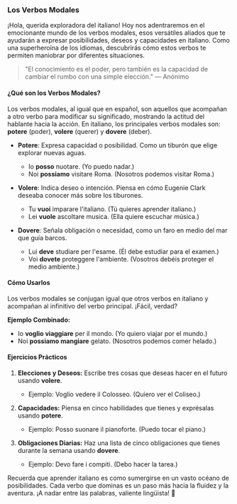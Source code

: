 ### Los Verbos Modales

¡Hola, querida exploradora del italiano! Hoy nos adentraremos en el emocionante mundo de los verbos modales, esos versátiles aliados que te ayudarán a expresar posibilidades, deseos y capacidades en italiano. Como una superheroína de los idiomas, descubrirás cómo estos verbos te permiten maniobrar por diferentes situaciones.

> "El conocimiento es el poder, pero también es la capacidad de cambiar el rumbo con una simple elección." — Anónimo

#### ¿Qué son los Verbos Modales?

Los verbos modales, al igual que en español, son aquellos que acompañan a otro verbo para modificar su significado, mostrando la actitud del hablante hacia la acción. En italiano, los principales verbos modales son: **potere** (poder), **volere** (querer) y **dovere** (deber).

- **Potere**: Expresa capacidad o posibilidad. Como un tiburón que elige explorar nuevas aguas.
  - Io **posso** nuotare. (Yo puedo nadar.)
  - Noi **possiamo** visitare Roma. (Nosotros podemos visitar Roma.)

- **Volere**: Indica deseo o intención. Piensa en cómo Eugenie Clark deseaba conocer más sobre los tiburones.
  - Tu **vuoi** imparare l'italiano. (Tú quieres aprender italiano.)
  - Lei **vuole** ascoltare musica. (Ella quiere escuchar música.)

- **Dovere**: Señala obligación o necesidad, como un faro en medio del mar que guía barcos.
  - Lui **deve** studiare per l'esame. (Él debe estudiar para el examen.)
  - Voi **dovete** proteggere l'ambiente. (Vosotros debéis proteger el medio ambiente.)

#### Cómo Usarlos

Los verbos modales se conjugan igual que otros verbos en italiano y acompañan al infinitivo del verbo principal. ¡Fácil, verdad?

**Ejemplo Combinado:**
- Io **voglio viaggiare** per il mondo. (Yo quiero viajar por el mundo.)
- Noi **possiamo mangiare** gelato. (Nosotros podemos comer helado.)

#### Ejercicios Prácticos

1. **Elecciones y Deseos:** Escribe tres cosas que deseas hacer en el futuro usando **volere**.
   - Ejemplo: Voglio vedere il Colosseo. (Quiero ver el Coliseo.)

2. **Capacidades:** Piensa en cinco habilidades que tienes y exprésalas usando **potere**.
   - Ejemplo: Posso suonare il pianoforte. (Puedo tocar el piano.)

3. **Obligaciones Diarias:** Haz una lista de cinco obligaciones que tienes durante la semana usando **dovere**.
   - Ejemplo: Devo fare i compiti. (Debo hacer la tarea.)

Recuerda que aprender italiano es como sumergirse en un vasto océano de posibilidades. Cada verbo que dominas es un paso más hacia la fluidez y la aventura. ¡A nadar entre las palabras, valiente lingüista! 🌊